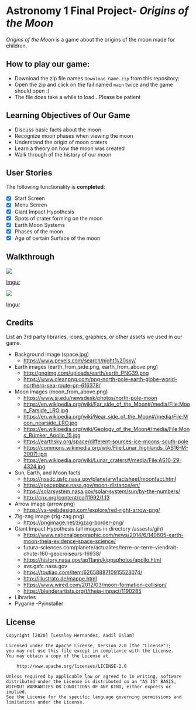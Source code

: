 # Astronomy 1 Final Project- *Origins of the Moon*

*Origins of the Moon* is a game about the origins of the moon made for children.

## How to play our game: 
+ Download the zip file names `Download_Game.zip` from this repository:
+ Open the zip and click on the fail named `main` twice and the game should open :)
+ The file does take a while to load...Please be patient

## Learning Objectives of Our Game
- Discuss basic facts about the moon
- Recognize moon phases when viewing the moon
- Understand the origin of moon craters
- Learn a theory on how the moon was created
- Walk through of the history of our moon

## User Stories
The following functionality is **completed**:
+ [X] Start Screen
+ [X] Menu Screen
+ [X] Giant Impact Hypothesis
+ [X] Spots of crater forming on the moon
+ [X] Earth Moon Systems
+ [X] Phases of the moon
+ [X] Age of certain Surface of the moon

## Walkthrough
<img src=https://imgur.com/F60JOR5.gif/>

[Imgur](https://imgur.com/F60JOR5)

<img src=https://imgur.com/QEtMzlV.gif/>

[Imgur](https://imgur.com/QEtMzlV)

## Credits

List an 3rd party libraries, icons, graphics, or other assets we used in our game.

- Background image (space.jpg) 
  - https://www.pexels.com/search/night%20sky/
- Earth images (earth_from_side.png, earth_from_above.png)
  - http://pngimg.com/uploads/earth/earth_PNG39.png
  - https://www.cleanpng.com/png-north-pole-earth-globe-world-northern-sea-route-pn-616378/
- Moon images (moon_from_above.png)
  - https://www.si.edu/newsdesk/photos/north-pole-moon
  - https://en.wikipedia.org/wiki/Far_side_of_the_Moon#/media/File:Moon_Farside_LRO.jpg
  - https://en.wikipedia.org/wiki/Near_side_of_the_Moon#/media/File:Moon_nearside_LRO.jpg
  - https://en.wikipedia.org/wiki/Geology_of_the_Moon#/media/File:Mons_Rümker_Apollo_15.jpg
  - https://earthsky.org/space/different-sources-ice-moons-south-pole
  - https://commons.wikimedia.org/wiki/File:Lunar_highlands_(AS16-M-3007).jpg
  - https://en.wikipedia.org/wiki/Lunar_craters#/media/File:AS10-29-4324.jpg
- Sun, Earth, and Moon facts
  - https://nssdc.gsfc.nasa.gov/planetary/factsheet/moonfact.html
  - https://spaceplace.nasa.gov/moon-distance/en/
  - https://solarsystem.nasa.gov/solar-system/sun/by-the-numbers/
  - http://cnx.org/content/col11992/1.13
- Arrow image (arrow.png)
  - https://ya-webdesign.com/explore/red-right-arrow-png/
- Zig-zag image (zig-zag.png)
  - https://pngimage.net/zigzag-border-png/
- Giant Impact Hypothesis (all images in directory /assests/gih) 
  - https://www.nationalgeographic.com/news/2014/6/140605-earth-moon-theia-evidence-space-science/
  - futura-sciences.com/planete/actualites/terre-or-terre-viendrait-chute-160-geocroiseurs-16938/
  - https://history.nasa.gov/ap11ann/kippsphotos/apollo.html
  - svs.gsfc.nasa.gov
  - https://toutiao.com/item/6265888710915523074/
  - http://illustrato.de/mappe.html
  - https://www.wired.com/2012/03/moon-formation-collision/
  - https://blenderartists.org/t/theia-impact/1190285
- Libraries 
 - Pygame 
 -Pyinstaller


## License

    Copyright [2020] [Lessley Hernandez, Aadil Islam]

    Licensed under the Apache License, Version 2.0 (the "License");
    you may not use this file except in compliance with the License.
    You may obtain a copy of the License at

        http://www.apache.org/licenses/LICENSE-2.0

    Unless required by applicable law or agreed to in writing, software
    distributed under the License is distributed on an "AS IS" BASIS,
    WITHOUT WARRANTIES OR CONDITIONS OF ANY KIND, either express or implied.
    See the License for the specific language governing permissions and
    limitations under the License.
